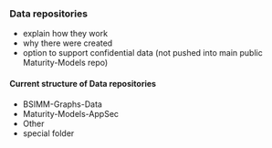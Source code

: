 ### Data repositories

- explain how they work
- why there were created
- option to support confidential data (not pushed into main public Maturity-Models repo)

#### Current structure of Data repositories

- BSIMM-Graphs-Data
- Maturity-Models-AppSec
- Other
 - special folder 
